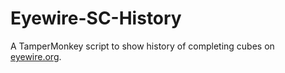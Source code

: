 # Eyewire-SC-History
A TamperMonkey script to show history of completing cubes on [eyewire.org](https://eyewire.org).